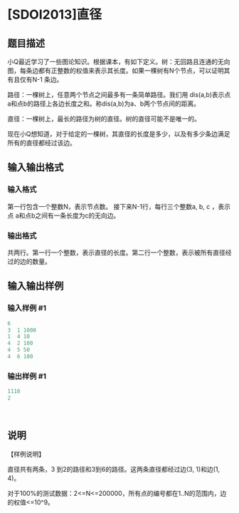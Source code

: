 # [SDOI2013]直径

## 题目描述

小Q最近学习了一些图论知识。根据课本，有如下定义。树：无回路且连通的无向图，每条边都有正整数的权值来表示其长度。如果一棵树有N个节点，可以证明其有且仅有N-1 条边。

路径：一棵树上，任意两个节点之间最多有一条简单路径。我们用 dis(a,b)表示点a和点b的路径上各边长度之和。称dis(a,b)为a、b两个节点间的距离。

直径：一棵树上，最长的路径为树的直径。树的直径可能不是唯一的。

现在小Q想知道，对于给定的一棵树，其直径的长度是多少，以及有多少条边满足所有的直径都经过该边。

## 输入输出格式

### 输入格式

第一行包含一个整数N，表示节点数。 接下来N-1行，每行三个整数a, b, c ，表示点 a和点b之间有一条长度为c的无向边。

### 输出格式

共两行。第一行一个整数，表示直径的长度。第二行一个整数，表示被所有直径经过的边的数量。

## 输入输出样例

### 输入样例 #1

```cpp
6
3  1 1000
1  4 10
4  2 100
4  5 50
4  6 100
```


### 输出样例 #1

```cpp
1110 
2 
 
 

```
## 说明

【样例说明】

直径共有两条，3 到2的路径和3到6的路径。这两条直径都经过边(3, 1)和边(1, 4)。

对于100%的测试数据：2<=N<=200000，所有点的编号都在1..N的范围内，边的权值<=10^9。

